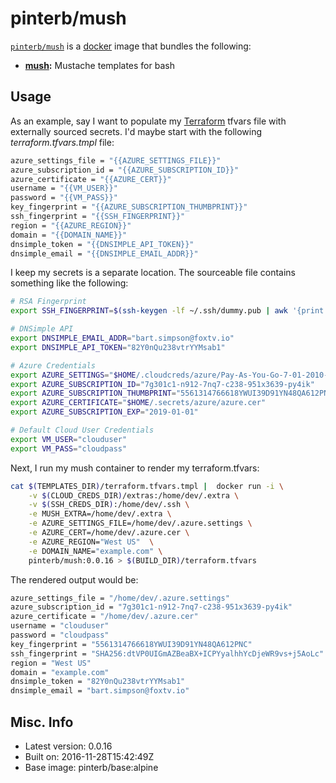 # pinterb/mush  

[`pinterb/mush`][1] is a [docker][2] image that bundles the following:  
* **[mush][3]:** Mustache templates for bash  

## Usage  
As an example, say I want to populate my [Terraform][4] tfvars file with externally sourced secrets.  I'd maybe start
with the following *terraform.tfvars.tmpl* file:  

```sh
azure_settings_file = "{{AZURE_SETTINGS_FILE}}"
azure_subscription_id = "{{AZURE_SUBSCRIPTION_ID}}"
azure_certificate = "{{AZURE_CERT}}"
username = "{{VM_USER}}"
password = "{{VM_PASS}}"
key_fingerprint = "{{AZURE_SUBSCRIPTION_THUMBPRINT}}"
ssh_fingerprint = "{{SSH_FINGERPRINT}}"
region = "{{AZURE_REGION}}"
domain = "{{DOMAIN_NAME}}"
dnsimple_token = "{{DNSIMPLE_API_TOKEN}}"
dnsimple_email = "{{DNSIMPLE_EMAIL_ADDR}}"
```


I keep my secrets is a separate location. The sourceable file contains something like the following:  

```sh
# RSA Fingerprint
export SSH_FINGERPRINT=$(ssh-keygen -lf ~/.ssh/dummy.pub | awk '{print $2}')

# DNSimple API
export DNSIMPLE_EMAIL_ADDR="bart.simpson@foxtv.io"
export DNSIMPLE_API_TOKEN="82Y0nQu238vtrYYMsab1"

# Azure Credentials
export AZURE_SETTINGS="$HOME/.cloudcreds/azure/Pay-As-You-Go-7-01-2010-credentials.publishsettings"
export AZURE_SUBSCRIPTION_ID="7g301c1-n912-7nq7-c238-951x3639-py4ik"
export AZURE_SUBSCRIPTION_THUMBPRINT="5561314766618YWUI39D91YN48QA612PNC"
export AZURE_CERTIFICATE="$HOME/.secrets/azure/azure.cer"
export AZURE_SUBSCRIPTION_EXP="2019-01-01"

# Default Cloud User Credentials
export VM_USER="clouduser"
export VM_PASS="cloudpass"
```


Next, I run my mush container to render my terraform.tfvars:     

```sh
cat $(TEMPLATES_DIR)/terraform.tfvars.tmpl |  docker run -i \
	-v $(CLOUD_CREDS_DIR)/extras:/home/dev/.extra \
	-v $(SSH_CREDS_DIR):/home/dev/.ssh \
	-e MUSH_EXTRA=/home/dev/.extra \
	-e AZURE_SETTINGS_FILE=/home/dev/.azure.settings \
	-e AZURE_CERT=/home/dev/.azure.cer \
	-e AZURE_REGION="West US"  \
	-e DOMAIN_NAME="example.com" \
	pinterb/mush:0.0.16 > $(BUILD_DIR)/terraform.tfvars
```


The rendered output would be:
```sh
azure_settings_file = "/home/dev/.azure.settings"
azure_subscription_id = "7g301c1-n912-7nq7-c238-951x3639-py4ik"
azure_certificate = "/home/dev/.azure.cer"
username = "clouduser"
password = "cloudpass"
key_fingerprint = "5561314766618YWUI39D91YN48QA612PNC"
ssh_fingerprint = "SHA256:dtVP0UIGmAZBeaBX+ICPYyalhhYcDjeWR9vs+j5AoLc"
region = "West US"
domain = "example.com"
dnsimple_token = "82Y0nQu238vtrYYMsab1"
dnsimple_email = "bart.simpson@foxtv.io"
```


## Misc. Info 
* Latest version: 0.0.16   
* Built on: 2016-11-28T15:42:49Z   
* Base image: pinterb/base:alpine   


[1]: https://hub.docker.com/r/pinterb/mush/   
[2]: https://docker.com 
[3]: https://github.com/pinterb/mush
[4]: https://terraform.io/ 
